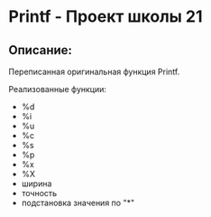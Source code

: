 # Printf - Проект школы 21
## Описание:
Переписанная оригинальная функция Printf.

Реализованные функции:
* %d
* %i
* %u
* %c
* %s
* %p
* %x
* %X
* ширина
* точность
* подстановка значения по "*"
